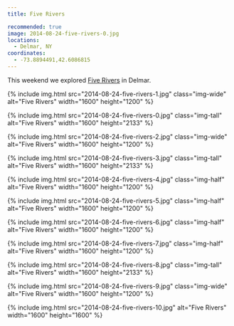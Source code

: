 ```yaml
---
title: Five Rivers

recommended: true
image: 2014-08-24-five-rivers-0.jpg
locations:
  - Delmar, NY
coordinates:
  - -73.8894491,42.6086815
---
```


This weekend we explored [Five Rivers](http://www.friendsoffiverivers.org/) in Delmar.

<div class="photos">

{% include img.html src="2014-08-24-five-rivers-1.jpg" class="img-wide" alt="Five Rivers" width="1600" height="1200" %}

{% include img.html src="2014-08-24-five-rivers-0.jpg" class="img-tall" alt="Five Rivers" width="1600" height="2133" %}

{% include img.html src="2014-08-24-five-rivers-2.jpg" class="img-wide" alt="Five Rivers" width="1600" height="1200" %}

{% include img.html src="2014-08-24-five-rivers-3.jpg" class="img-tall" alt="Five Rivers" width="1600" height="2133" %}

{% include img.html src="2014-08-24-five-rivers-4.jpg" class="img-half" alt="Five Rivers" width="1600" height="1200" %}

{% include img.html src="2014-08-24-five-rivers-5.jpg" class="img-half" alt="Five Rivers" width="1600" height="1200" %}

{% include img.html src="2014-08-24-five-rivers-6.jpg" class="img-half" alt="Five Rivers" width="1600" height="1200" %}

{% include img.html src="2014-08-24-five-rivers-7.jpg" class="img-half" alt="Five Rivers" width="1600" height="1200" %}

{% include img.html src="2014-08-24-five-rivers-8.jpg" class="img-tall" alt="Five Rivers" width="1600" height="2133" %}

{% include img.html src="2014-08-24-five-rivers-9.jpg" class="img-wide" alt="Five Rivers" width="1600" height="1200" %}

{% include img.html src="2014-08-24-five-rivers-10.jpg" alt="Five Rivers" width="1600" height="1600" %}

</div>
